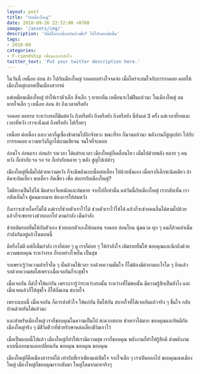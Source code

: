 ```yaml
---
layout: post
title: "กับเมืองใหญ่"
date: 2018-09-26 22:52:00 +0700
image: '/assets/img/'
description: 'ที่นี่มีใครเหนื่อยกันบ้างมั๊ย? ได้โปรดยกมือขึ้น'
tags:
- 2018-09
categories:
- F-riendship เพื่อนและกำลังใจ
twitter_text: 'Put your twitter description here.'
---
```

ในวันนี้ เหนื่อย อ่อน ล้า ไปกับเมืองใหญ่ รอคอยอย่างใจจดจ่อ เมื่อไหร่จะสมใจกับการรอคอย คอยให้เมืองใหญ่กลายเป็นเมืองสวรรค์

แต่เหมือนเมืองใหญ่ ทำให้เราตัวเล็ก สิ่งเล็ก ๆ หายกลืน เหมือนจะไม่ฝืนแล้วนะ ในเมืองใหญ่ ลมหายใจเล็ก ๆ เหนื่อย อ่อน ล้า ถึงเวลาหรือยัง

รอคอย คอยรอ ระหว่างรอก็มีแต่หวัง ถึงหรือยัง ถึงหรือยัง ถึงหรือยัง นี่ยังแค่ 3 ครั้ง แต่เวลาที่รอและเวลาที่หวัง เราจะนั่งแต่ ถึงหรือยัง ไปเรื่อยๆ

เหนื่อย ต่อเนื่อง และเวลาก็ดูเชื่องช้าตามไปอีกจังหวะ ขณะที่รอ ก็นานแล้วนะ พลังงานก็สูญเปล่า ไปกับการรอคอย ความหวังก็ถูกไต่ถามเสียจน จนใจที่จะตอบ

อ่อนใจ อ่อนแรง อ่อนล้า รอเวลา ได้แต่รอเวลา เมืองใหญ่ก็เคลื่อนไหว เต็มไปด้วยพลัง หลาย ๆ คนหวัง ก็เท่ากับ รอ รอ รอ ก็เท่ากับหลาย ๆ พลัง สูญไปเปล่าๆ

เมืองใหญ่ที่เต็มไปด้วยความหวัง ก็จะมีพลังแบบนี้หล่อเลี้ยง ไปด้วยนั่นเอง เมื่อเราก็เล็กซะนิดเดียว ถ้าคิดจะบิดเบี้ยว ขบเคี้ยว กัดเขี้ยว เพื่อ ต่อกรกับเมืองใหญ่?

ไม่มีทางเป็นไปได้ มีแต่จะเจ็บหนักและล้มหาย จากไปก็เท่านั้น แต่วันนี้กับเมืองใหญ่ เรากลับเห็น เรากลับเห็นใจ ผู้คนมากมาย ต้องการให้สมหวัง

ถึงเราจะช่วยใครไม่ได้ แต่เราก็ช่วยตัวเราไว้ได้ ช่วยตัวเราไว้ให้ได้ แล้วก็จะช่วยคนอื่นได้ตามไปด้วย แล้วก็จะขยายวงช่วยออกไป ตามกำลัง เต็มกำลัง

ช่วยเติมรอยยิ้มให้กับตัวเอง ช่วยบอกตัวเองให้อดทน รอคอย อ่อนโยน นุ่มนวล ทุก ๆ คนก็ล้วนทำเต็มกำลังกันอยู่แล้วในตอนนี้

ดีหรือไม่ดี แต่ก็เต็มกำลัง เราก็ค่อย ๆ ดู เราก็ค่อย ๆ ให้กำลังใจ เติมรอยยิ้มให้ ขอบคุณและนึกถึงด้วยความขอบคุณ ระหว่างรอ ก็รออย่างใจเย็น เป็นสุข

รอเพราะรู้ว่าความสำเร็จใด ๆ  นั้นล้วนใช้เวลา รอด้วยความมั่นใจ ก็ไม่ต้องมีคำถามอะไรใด ๆ อีกแล้ว รอด้วยความสดใสเพราะเมื่อเจอกันก็จะสุขใจ

เมื่อเจอกัน ก็ส่งใจให้แก่กัน เพราะเรารู้ว่าระหว่างรอนั้น ระหว่างที่ไม่พบนั้น มีความรู้สึกเป็นยังไง และเมื่อเจอแล้วก็ให้สุขใจ ก็ให้อิ่มเอม สบายใจ

เพราะแบบนี้ เมื่อเจอกัน ก็ควรส่งหัวใจ ให้แก่กัน ยิ้มให้กัน สบายใจที่ได้เจอกันแล้วจริง ๆ ชื่นใจ กลับบ้านด้วยกันได้แล้วนะ

และสำหรับเมืองใหญ่ เราก็ขอบคุณในความเป็นไป สะดวกสบาย ช่วยเราได้มาก ขอบคุณและยินดีกับเมืองใหญ่จริง ๆ มีชีวิตชีวาที่ช่วยรักษาหล่อเลี้ยงชีวิตเราไว้

เมื่อเป็นแบบนี้ไปแล้ว เมืองใหญ่ก็ทำให้เรามีความสุข เราก็ขอบคุณ พลังงานก็ทำให้รู้สึกดี ส่งพลังงานแบบนี้ออกมาแลกเปลี่ยนกัน ขอบคุณ ขอบคุณ ขอบคุณ

เมืองใหญ่ก็คือเมืองสวรรค์ได้ เท่ากับที่เราเพียงแค่เปิดใจ จากใจเล็ก ๆ เราเปิดออกไป ขอบคุณเธอเมืองใหญ่ เมืองใหญ่ก็ขอบคุณเรากลับมา ใหญ่โตมากมายจริงๆ
